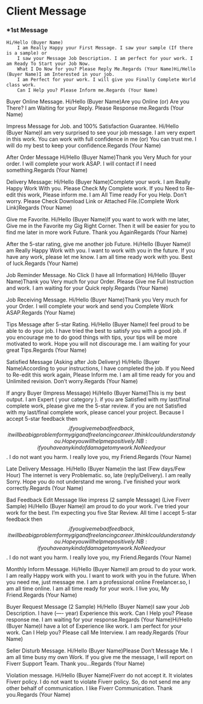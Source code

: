# Client Message

### *1st Message
```
Hi/Hello (Buyer Name)
    I am Really Happy your First Message. I saw your sample (If there is a sample) or 
    I saw your Message Job Description. I am perfect for your work. I am Ready To Start your Job Now. 
    What I Do Now for you? Please Reply Me.Regards (Your Name)Hi/Hello (Buyer Name)I am Interested in your job. 
    I am Perfect for your work. I will give you Finally Complete World class work. 
    Can I Help you? Please Inform me.Regards (Your Name)
 ```

Buyer Online Message.
Hi/Hello (Buyer Name)Are you Online (or) Are you There? I am Waiting for your Reply. Please Response me.Regards (Your Name)

Impress Message for Job. and 100% Satisfaction Guarantee.
Hi/Hello (Buyer Name)I am very surprised to see your job message. I am very expert in this work. You can work with full confidence in me (or) You can trust me. I will do my best to keep your confidence.Regards (Your Name)

After Order Message
Hi/Hello (Buyer Name)Thank you Very Much for your order. I will complete your work ASAP. I will contact if I need something.Regards (Your Name)

Delivery Message:
Hi/Hello (Buyer Name)Complete your work. I am Really Happy Work With you. Please Check My Complete work. If you Need to Re-edit this work, Please inform me. I am All Time ready For you Help. Don’t worry. Please Check Download Link or Attached File.(Complete Work Link)Regards (Your Name)

Give me Favorite.
Hi/Hello (Buyer Name)If you want to work with me later, Give me in the Favorite my Gig Right Corner. Then it will be easier for you to find me later in more work Future. Thank you AgainRegards (Your Name)

After the 5-star rating, give me another job Future.
Hi/Hello (Buyer Name)I am Really Happy Work with you. I want to work with you in the future. If you have any work, please let me know. I am all time ready work with you. Best of luck.Regards (Your Name)

Job Reminder Message. No Click (I have all Information)
Hi/Hello (Buyer Name)Thank you Very much for your Order. Please Give me Full Instruction and work. I am waiting for your Quick reply.Regards (Your Name)

Job Receiving Message.
Hi/Hello (Buyer Name)Thank you Very much for your Order. I will complete your work and send you Complete Work ASAP.Regards (Your Name)

Tips Message after 5-star Rating.
Hi/Hello (Buyer Name)I feel proud to be able to do your job. I have tried the best to satisfy you with a good job. if you encourage me to do good things with tips, your tips will be more motivated to work. Hope you will not discourage me. I am waiting for your great Tips.Regards (Your Name)

Satisfied Message (Asking after Job Delivery)
Hi/Hello (Buyer Name)According to your instructions, I have completed the job. If you Need to Re-edit this work again, Please Inform me. I am all time ready for you and Unlimited revision. Don’t worry.Regards (Your Name)

If angry Buyer (Impress Message)
Hi/Hello (Buyer Name)This is my best output. I am Expert ( your category ). if you are Satisfied with my last/final complete work, please give me the 5-star review. if you are not Satisfied with my last/final complete work, please cancel your project. Because I accept 5-star feedback then $$. if you give me bad feedback, it will be a big problem for my gig and freelancing career. I think I could understand you. Hope you will help me positively.NB: if you have any kind of damage to my work. No Need your $$. I do not want you harm. I really love you, my Friend.Regards (Your Name)

Late Delivery Message.
Hi/Hello (Buyer Name)in the last (Few days/Few Hour) The internet is very Problematic. so, late (reply/Delivery). I am really Sorry. Hope you do not understand me wrong. I’ve finished your work correctly.Regards (Your Name)

Bad Feedback Edit Message like impress (2 sample Message) (Live Fiverr Sample)
Hi/Hello (Buyer Name)I am proud to do your work. I’ve tried your work for the best. I’m expecting you five Star Review. All time I accept 5-star feedback then $$. if you give me bad feedback, it will be a big problem for my gig and freelancing career. I think I could understand you. Hope you will help me positively.NB: if you have any kind of damage to my work. No Need your $$. I do not want you harm. I really love you, my Friend.Regards (Your Name)

Monthly Inform Message.
Hi/Hello (Buyer Name)I am proud to do your work. I am really Happy work with you. I want to work with you in the future. When you need me, just message me. I am a professional online Freelancer.so, I am all time online. I am all time ready for your work. I live you, My Friend.Regards (Your Name)

Buyer Request Message (2 Sample)
Hi/Hello (Buyer Name)I saw your Job Description. I have (—- year) Experience this work. Can I Help you? Please response me. I am waiting for your response.Regards (Your Name)Hi/Hello (Buyer Name)I have a lot of Experience like work. I am perfect for your work. Can I Help you? Please call Me Interview. I am ready.Regards (Your Name)

Seller Disturb Message.
Hi/Hello (Buyer Name)Please Don’t Message Me. I am all time busy my own Work. If you give me the message, I will report on Fiverr Support Team. Thank you…Regards (Your Name)

Violation message.
Hi/Hello (Buyer Name)Fiverr do not accept it. It violates Fiverr policy. I do not want to violate Fiverr policy. So, do not send me any other behalf of communication. I like Fiverr Communication. Thank you.Regards (Your Name)
